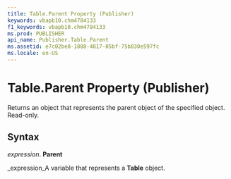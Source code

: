 ```yaml
---
title: Table.Parent Property (Publisher)
keywords: vbapb10.chm4784133
f1_keywords: vbapb10.chm4784133
ms.prod: PUBLISHER
api_name: Publisher.Table.Parent
ms.assetid: e7c02be8-1888-4817-05bf-75b030e597fc
ms.locale: en-US
---
```



# Table.Parent Property (Publisher)

Returns an object that represents the parent object of the specified object. Read-only.


## Syntax

 _expression_. **Parent**

 _expression_A variable that represents a  **Table** object.


